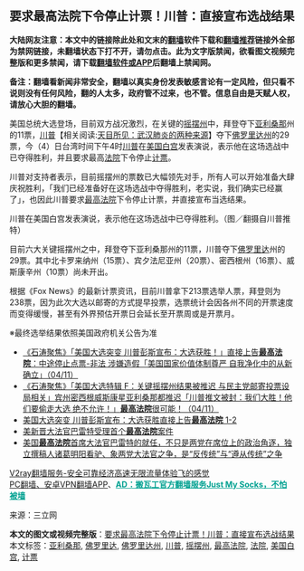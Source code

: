  <h2>要求最高法院下令停止计票！川普：直接宣布选战结果</h2> <p class="notice"><b>大陆网友注意：本文中的链接除此处和文末的<a href="https://github.com/bannedbook/fanqiang" >翻墙</a>软件下载和<a href="https://github.com/killgcd/justmysocks/blob/master/README.md">翻墙推荐</a>链接外全部为禁网链接，未翻墙状态下打不开，请勿点击。此为文字版禁闻，欲看图文视频完整版和更多禁闻，请下载<a href="https://github.com/bannedbook/fanqiang">翻墙软件或APP</a>后翻墙上禁闻网。</p><p>备注：翻墙看新闻非常安全，翻墙以真实身份发表敏感言论有一定风险，但只看不说则没有任何风险，翻的人太多，政府管不过来，也不管。信息自由是天赋人权，请放心大胆的翻墙。</b></p>  <div class="entry"> <p>美国总统大选登场，目前双方战况激烈，在关键的<a href="https://www.bannedbook.org/bnews/tag/%E6%91%87%E6%91%86%E5%B7%9E/" class="st_tag internal_tag" rel="tag" title="标签 摇摆州 下的日志">摇摆州</a>中，拜登夺下<a href="https://www.bannedbook.org/bnews/tag/%e4%ba%9a%e5%88%a9%e6%a1%91%e9%82%a3/" class="st_tag internal_tag" rel="tag" title="标签 亚利桑那 下的日志">亚利桑那</a>州的11票，<span class='wp_keywordlink'><a href="https://www.bannedbook.org/bnews/comments/20200816/1381118.html" title="天目所见：川普将再赢总统大选 共和党掌参众两院" target="_blank">川普</a></span>【相关阅读:<a href='https://www.bannedbook.org/bnews/comments/20200816/1381123.html' target='_blank'>天目所见：武汉肺炎的两种来源</a>】夺下<a href="https://www.bannedbook.org/bnews/tag/%E4%BD%9B%E7%BD%97%E9%87%8C%E8%BE%BE%E5%B7%9E/" class="st_tag internal_tag" rel="tag" title="标签 佛罗里达州 下的日志">佛罗里达州</a>的29票，今（4）日台湾时间下午4时<a href="https://www.bannedbook.org/bnews/tag/%e5%b7%9d%e6%99%ae/" class="st_tag internal_tag" rel="tag" title="标签 川普 下的日志">川普</a>在<a href="https://www.bannedbook.org/bnews/tag/%E7%BE%8E%E5%9B%BD%E7%99%BD%E5%AE%AB/" class="st_tag internal_tag" rel="tag" title="标签 美国白宫 下的日志">美国白宫</a>发表演说，表示他在这场选战中已夺得胜利，并且要求最高<a href="https://www.bannedbook.org/bnews/tag/%e6%b3%95%e9%99%a2/" class="st_tag internal_tag" rel="tag" title="标签 法院 下的日志">法院</a>下令停止<a href="https://www.bannedbook.org/bnews/tag/%E8%AE%A1%E7%A5%A8/" class="st_tag internal_tag" rel="tag" title="标签 计票 下的日志">计票</a>。</p> <p>川普对支持者表示，目前摇摆州的票数已大幅领先对手，所有人可以开始准备大肆庆祝胜利，「我们已经准备好在这场选战中夺得胜利，老实说，我们确实已经赢了」，也因此川普要求<a href="https://www.bannedbook.org/bnews/tag/%e6%9c%80%e9%ab%98%e6%b3%95%e9%99%a2/" class="st_tag internal_tag" rel="tag" title="标签 最高法院 下的日志">最高法院</a>下令停止计票，并直接宣布当选结果。</p> <p></p> <p>川普在美国白宫发表演说，表示他在这场选战中已夺得胜利。（图／翻摄自川普推特）</p>  <p>目前六大关键摇摆州之中，拜登夺下亚利桑那州的11票，川普夺下<a href="https://www.bannedbook.org/bnews/tag/%e4%bd%9b%e7%bd%97%e9%87%8c%e8%be%be/" class="st_tag internal_tag" rel="tag" title="标签 佛罗里达 下的日志">佛罗里达</a>州的29票。其中北卡罗来纳州（15票）、宾夕法尼亚州（20票）、密西根州（16票）、威斯康辛州（10票）尚未开出。</p> <p>根据《Fox News》的最新计票资讯，目前川普拿下213票选举人票，拜登则为238票，因为此次大选以邮寄的方式提早投票，选票统计会因各州不同的开票速度而变得缓慢，甚至有外界预估开票日会延长至开票周或是开票月。</p> <p>※最终选举结果依照美国政府机关公告为准</p> <ul class='op-related-articles' title='相关阅读'> <li><a href='https://www.bannedbook.org/bnews/bannedvideo/20201104/1425708.html' target='_blank'>《石涛聚焦》「美国大选突变 川普彭斯宣布：大选获胜！」直接上告<b>最高法院</b>：中途停止点票-非法 涉嫌造假「美国国家价值体制尊严 自我净化中的从新确立」（04/11）</a></li> <li><a href='https://www.bannedbook.org/bnews/bannedvideo/20201104/1425707.html' target='_blank'>《石涛聚焦》「美国大选特辑 F：关键摇摆州结果被推迟 与民主党邮寄投票设局相关」宾州密西根威斯康星亚利桑那都推迟「川普推文被封：我们大胜！他们要偷走大选 绝不允许！」<b>最高法院</b>很可能！（04/11）</a></li> <li><a href='https://www.bannedbook.org/bnews/taiwannews/20201104/1425692.html' target='_blank'>美国大选突变 川普彭斯宣布：大选获胜直接上告<b>最高法院</b> 1-2</a></li> <li><a href='https://www.bannedbook.org/bnews/comments/20201103/1424682.html' target='_blank'>美新晋大法官巴雷特受理首个<b>最高法院</b>案件</a></li> <li><a href='https://www.bannedbook.org/bnews/bannedvideo/20201103/1424599.html' target='_blank'>美国<b>最高法院</b>首席大法官巴雷特的就任，不只是两党在席位上的政治角逐，独立撰稿人诸葛明阳看驴、象两党大法官之争，是“反传统”与“遵从传统”之争</a></li> </ul> <p class="texttj"> <a href="https://www.bannedbook.org/forum23/topic22702.html" target="_blank">V2ray翻墙服务-安全可靠经济高速无限流量体验飞的感觉</a><br/> <a href="https://github.com/bannedbook/fanqiang/wiki/%E7%A6%81%E9%97%BB%E7%BD%91%E5%AE%89%E5%8D%93%E7%BF%BB%E5%A2%99%E6%96%B0%E9%97%BBAPP" target="_blank">PC翻墙、安卓VPN翻墙APP</a>、<span onclick="window.open('https://github.com/killgcd/justmysocks/blob/master/README.md')" style="font-weight:bold;color:#00A191;cursor:pointer;text-decoration:underline;outline:none">AD：搬瓦工官方翻墙服务Just My Socks，不怕被墙</span></p><p> 来源：三立网 </p> <a name='sharetosocial'></a>       <div><b>本文的图文或视频完整版</b>：<a href='https://www.bannedbook.org/bnews/cnnews/20201104/1425725.html'>要求最高法院下令停止计票！川普：直接宣布选战结果</a></div>  </div><!--END ENTRY--> <div class="postfooter"> <div>本文标签：<a href="https://www.bannedbook.org/bnews/tag/%e4%ba%9a%e5%88%a9%e6%a1%91%e9%82%a3/" rel="tag">亚利桑那</a>, <a href="https://www.bannedbook.org/bnews/tag/%e4%bd%9b%e7%bd%97%e9%87%8c%e8%be%be/" rel="tag">佛罗里达</a>, <a href="https://www.bannedbook.org/bnews/tag/%E4%BD%9B%E7%BD%97%E9%87%8C%E8%BE%BE%E5%B7%9E/" rel="tag">佛罗里达州</a>, <a href="https://www.bannedbook.org/bnews/tag/%e5%b7%9d%e6%99%ae/" rel="tag">川普</a>, <a href="https://www.bannedbook.org/bnews/tag/%E6%91%87%E6%91%86%E5%B7%9E/" rel="tag">摇摆州</a>, <a href="https://www.bannedbook.org/bnews/tag/%e6%9c%80%e9%ab%98%e6%b3%95%e9%99%a2/" rel="tag">最高法院</a>, <a href="https://www.bannedbook.org/bnews/tag/%e6%b3%95%e9%99%a2/" rel="tag">法院</a>, <a href="https://www.bannedbook.org/bnews/tag/%E7%BE%8E%E5%9B%BD%E7%99%BD%E5%AE%AB/" rel="tag">美国白宫</a>, <a href="https://www.bannedbook.org/bnews/tag/%E8%AE%A1%E7%A5%A8/" rel="tag">计票</a></div>  </div><!--END POSTFOOTER--> 